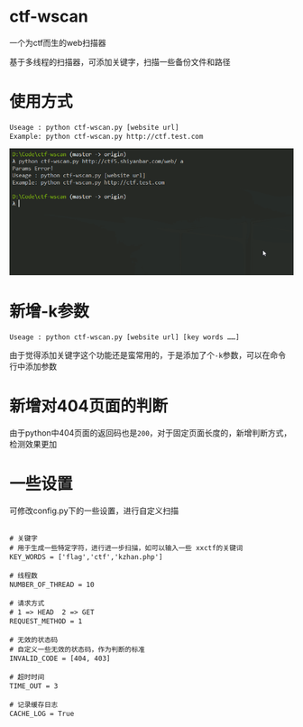 # ctf-wscan
一个为ctf而生的web扫描器

基于多线程的扫描器，可添加关键字，扫描一些备份文件和路径

# 使用方式

```
Useage : python ctf-wscan.py [website url]
Example: python ctf-wscan.py http://ctf.test.com
```

![](1.gif)

# 新增-k参数
```
Useage : python ctf-wscan.py [website url] [key words ……]
```
由于觉得添加关键字这个功能还是蛮常用的，于是添加了个`-k`参数，可以在命令行中添加参数

# 新增对404页面的判断

由于python中404页面的返回码也是`200`，对于固定页面长度的，新增判断方式，检测效果更加


# 一些设置

可修改config.py下的一些设置，进行自定义扫描

```

# 关键字  
# 用于生成一些特定字符，进行进一步扫描，如可以输入一些 xxctf的关键词
KEY_WORDS = ['flag','ctf','kzhan.php']

# 线程数 
NUMBER_OF_THREAD = 10

# 请求方式
# 1 => HEAD  2 => GET
REQUEST_METHOD = 1

# 无效的状态码
# 自定义一些无效的状态码，作为判断的标准
INVALID_CODE = [404, 403]

# 超时时间
TIME_OUT = 3

# 记录缓存日志
CACHE_LOG = True
```

